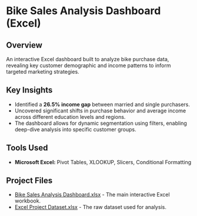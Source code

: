 # Bike Sales Analysis Dashboard (Excel)

## Overview
An interactive Excel dashboard built to analyze bike purchase data, revealing key customer demographic and income patterns to inform targeted marketing strategies.

## Key Insights
- Identified a **26.5% income gap** between married and single purchasers.
- Uncovered significant shifts in purchase behavior and average income across different education levels and regions.
- The dashboard allows for dynamic segmentation using filters, enabling deep-dive analysis into specific customer groups.

## Tools Used
- **Microsoft Excel:** Pivot Tables, XLOOKUP, Slicers, Conditional Formatting

## Project Files
- [Bike Sales Analysis Dashboard.xlsx](https://github.com/user-attachments/files/22203214/Bike.Sales.Analysis.Dashboard.xlsx) - The main interactive Excel workbook.
- [Excel Project Dataset.xlsx](https://github.com/user-attachments/files/22203263/Excel.Project.Dataset.xlsx)  - The raw dataset used for analysis.
